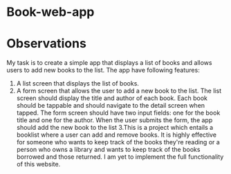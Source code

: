 # Book-web-app

# Observations

My task is to create a simple app that displays a list of books and allows users to add
new books to the list.
The app have following features:

1. A list screen that displays the list of books.
2. A form screen that allows the user to add a new book to the list.
   The list screen should display the title and author of each book. Each book should be
   tappable and should navigate to the detail screen when tapped.
   The form screen should have two input fields: one for the book title and one for the
   author. When the user submits the form, the app should add the new book to the list
3.This is a project which entails a booklist where a user can add and remove books. It is highly effective for someone who wants to keep track of the books they're reading or a person who     owns a library and wants to keep track of the books borrowed and those returned. I am yet to implement the full functionality of this website.   
 
  
